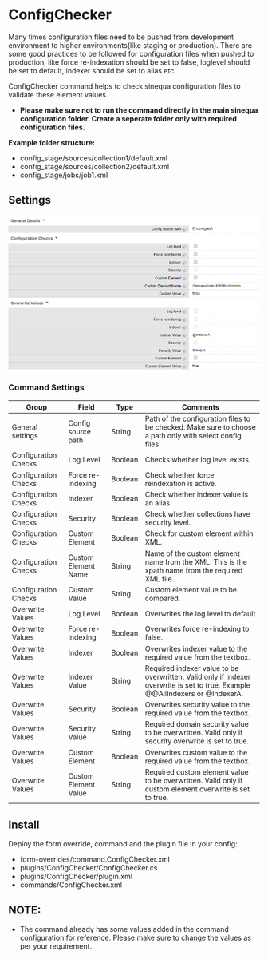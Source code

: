 # ConfigChecker

Many times configuration files need to be pushed from development environment to higher environments(like staging or production).
There are some good practices to be followed for configuration files when pushed to production, like force re-indexation should be set to false, loglevel should be set to default, indexer should be set to alias etc.

ConfigChecker command helps to check sinequa configuration files to validate these element values.

- **Please make sure not to run the command directly in the main sinequa configuration folder. Create a seperate folder only with required configuration files.**

**Example folder structure:**

- config_stage/sources/collection1/default.xml
- config_stage/sources/collection2/default.xml
- config_stage/jobs/job1.xml

## Settings

![Form](doc/images/configCheckForm.png "Form")

### Command Settings

| Group                | Field                | Type    | Comments                                                                                                                      |
| -------------------- | -------------------- | ------- | ----------------------------------------------------------------------------------------------------------------------------- |
| General settings     | Config source path   | String  | Path of the configuration files to be checked. Make sure to choose a path only with select config files                       |
| Configuration Checks | Log Level            | Boolean | Checks whether log level exists.                                                                                              |
| Configuration Checks | Force re-indexing    | Boolean | Check whether force reindexation is active.                                                                                   |
| Configuration Checks | Indexer              | Boolean | Check whether indexer value is an alias.                                                                                      |
| Configuration Checks | Security             | Boolean | Check whether collections have security level.                                                                                |
| Configuration Checks | Custom Element       | Boolean | Check for custom element within XML.                                                                                          |
| Configuration Checks | Custom Element Name  | String  | Name of the custom element name from the XML. This is the xpath name from the required XML file.                              |
| Configuration Checks | Custom Value         | String  | Custom element value to be compared.                                                                                          |
| Overwrite Values     | Log Level            | Boolean | Overwrites the log level to default                                                                                           |
| Overwrite Values     | Force re-indexing    | Boolean | Overwrites force re-indexing to false.                                                                                        |
| Overwrite Values     | Indexer              | Boolean | Overwrites indexer value to the required value from the textbox.                                                              |
| Overwrite Values     | Indexer Value        | String  | Required indexer value to be overwritten. Valid only if Indexer overwrite is set to true. Example @@AllIndexers or @IndexerA. |
| Overwrite Values     | Security             | Boolean | Overwrites security value to the required value from the textbox.                                                             |
| Overwrite Values     | Security Value       | String  | Required domain security value to be overwritten. Valid only if security overwrite is set to true.                            |
| Overwrite Values     | Custom Element       | Boolean | Overwrites custom value to the required value from the textbox.                                                               |
| Overwrite Values     | Custom Element Value | String  | Required custom element value to be overwritten. Valid only if custom element overwrite is set to true.                       |

## Install

Deploy the form override, command and the plugin file in your config:

- form-overrides/command.ConfigChecker.xml
- plugins/ConfigChecker/ConfigChecker.cs
- plugins/ConfigChecker/plugin.xml
- commands/ConfigChecker.xml

## NOTE:

- The command already has some values added in the command configuration for reference. Please make sure to change the values as per your requirement.
